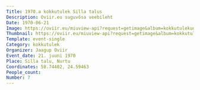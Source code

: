 ```yaml
---
Title: 1970.a kokkutulek Silla talus
Description: Oviir.eu suguvõsa veebileht
Date: 1970-06-21
Image: https://oviir.eu/miuview-api?request=getimage&album=kokkutulekud&item=1970-7.-kokkutulek-21.-juunil-1970.a.-nurtu-silla.jpg&size=1200&mode=longest
Thumbnail: https://oviir.eu/miuview-api?request=getimage&album=kokkutulekud&item=1970-7.-kokkutulek-21.-juunil-1970.a.-nurtu-silla.jpg&size=600&mode=square
Template: event-single
Category: kokkutulek
Organizer: Jaagup Oviir
Event_date: 21. juuni 1970
Place: Silla talu, Nurtu
Coordinates: 58.74402, 24.59463
People_count:
Number: 7
---
```

